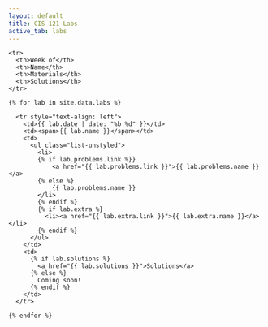 ```yaml
---
layout: default
title: CIS 121 Labs
active_tab: labs
---
```


<table class="table table-striped">
  <tbody>
    
    <tr>
      <th>Week of</th>
      <th>Name</th>
      <th>Materials</th>
      <th>Solutions</th>
    </tr>
    
    {% for lab in site.data.labs %}
    
      <tr style="text-align: left">
        <td>{{ lab.date | date: "%b %d" }}</td>
        <td><span>{{ lab.name }}</span></td>
        <td>
          <ul class="list-unstyled">
            <li>
            {% if lab.problems.link %}}
                <a href="{{ lab.problems.link }}">{{ lab.problems.name }}</a>
            {% else %}
                {{ lab.problems.name }}
            </li>
            {% endif %}
            {% if lab.extra %}
              <li><a href="{{ lab.extra.link }}">{{ lab.extra.name }}</a></li>
            {% endif %}
          </ul>
        </td>
        <td>
          {% if lab.solutions %}
            <a href="{{ lab.solutions }}">Solutions</a>
          {% else %}
            Coming soon!
          {% endif %}
        </td>
      </tr>
    
    {% endfor %}
  
  </tbody>
</table>
